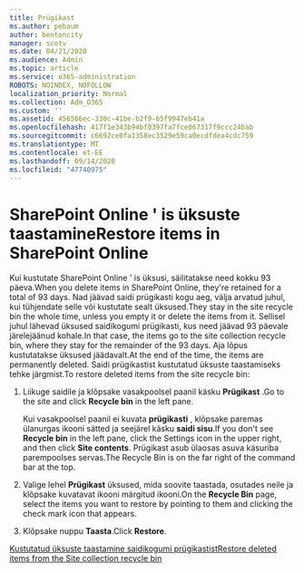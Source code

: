 ```yaml
---
title: Prügikast
ms.author: pebaum
author: bentoncity
manager: scotv
ms.date: 04/21/2020
ms.audience: Admin
ms.topic: article
ms.service: o365-administration
ROBOTS: NOINDEX, NOFOLLOW
localization_priority: Normal
ms.collection: Adm_O365
ms.custom: ''
ms.assetid: 456586ec-330c-41be-b2f9-65f9947eb41a
ms.openlocfilehash: 417f1e343b94bf0397fa7fce067317f9ccc24bab
ms.sourcegitcommit: c6692ce0fa1358ec3529e59ca0ecdfdea4cdc759
ms.translationtype: MT
ms.contentlocale: et-EE
ms.lasthandoff: 09/14/2020
ms.locfileid: "47740975"
---
```

# <a name="restore-items-in-sharepoint-online"></a><span data-ttu-id="ab53d-102">SharePoint Online ' is üksuste taastamine</span><span class="sxs-lookup"><span data-stu-id="ab53d-102">Restore items in SharePoint Online</span></span>

<span data-ttu-id="ab53d-103">Kui kustutate SharePoint Online ' is üksusi, säilitatakse need kokku 93 päeva.</span><span class="sxs-lookup"><span data-stu-id="ab53d-103">When you delete items in SharePoint Online, they're retained for a total of 93 days.</span></span> <span data-ttu-id="ab53d-104">Nad jäävad saidi prügikasti kogu aeg, välja arvatud juhul, kui tühjendate selle või kustutate sealt üksused.</span><span class="sxs-lookup"><span data-stu-id="ab53d-104">They stay in the site recycle bin the whole time, unless you empty it or delete the items from it.</span></span> <span data-ttu-id="ab53d-105">Sellisel juhul lähevad üksused saidikogumi prügikasti, kus need jäävad 93 päevale järelejäänud kohale.</span><span class="sxs-lookup"><span data-stu-id="ab53d-105">In that case, the items go to the site collection recycle bin, where they stay for the remainder of the 93 days.</span></span> <span data-ttu-id="ab53d-106">Aja lõpus kustutatakse üksused jäädavalt.</span><span class="sxs-lookup"><span data-stu-id="ab53d-106">At the end of the time, the items are permanently deleted.</span></span> <span data-ttu-id="ab53d-107">Saidi prügikastist kustutatud üksuste taastamiseks tehke järgmist.</span><span class="sxs-lookup"><span data-stu-id="ab53d-107">To restore deleted items from the site recycle bin:</span></span>
  
1. <span data-ttu-id="ab53d-108">Liikuge saidile ja klõpsake vasakpoolsel paanil käsku **Prügikast** .</span><span class="sxs-lookup"><span data-stu-id="ab53d-108">Go to the site and click **Recycle bin** in the left pane.</span></span> 
    
    <span data-ttu-id="ab53d-109">Kui vasakpoolsel paanil ei kuvata **prügikasti** , klõpsake paremas ülanurgas ikooni sätted ja seejärel käsku **saidi sisu**.</span><span class="sxs-lookup"><span data-stu-id="ab53d-109">If you don't see **Recycle bin** in the left pane, click the Settings icon in the upper right, and then click **Site contents**.</span></span> <span data-ttu-id="ab53d-110">Prügikast asub ülaosas asuva käsuriba parempoolses servas.</span><span class="sxs-lookup"><span data-stu-id="ab53d-110">The Recycle Bin is on the far right of the command bar at the top.</span></span>
    
2. <span data-ttu-id="ab53d-111">Valige lehel **Prügikast** üksused, mida soovite taastada, osutades neile ja klõpsake kuvatavat ikooni märgitud ikooni.</span><span class="sxs-lookup"><span data-stu-id="ab53d-111">On the **Recycle Bin** page, select the items you want to restore by pointing to them and clicking the check mark icon that appears.</span></span> 
    
3. <span data-ttu-id="ab53d-112">Klõpsake nuppu **Taasta**.</span><span class="sxs-lookup"><span data-stu-id="ab53d-112">Click **Restore**.</span></span>
    
[<span data-ttu-id="ab53d-113">Kustutatud üksuste taastamine saidikogumi prügikastist</span><span class="sxs-lookup"><span data-stu-id="ab53d-113">Restore deleted items from the Site collection recycle bin</span></span>](https://go.microsoft.com/fwlink/?linkid=866439)
  

